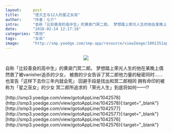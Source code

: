 ```yaml
---
layout:     post
title:      "怪灭王与12人的星之女巫"
author:     "作者：七介"
intro:      "自称「比较善良的高中生」的黄泉门冥二郎。 梦想踏上荣光人生的他在某晚上偶然救了被vanisher追杀的少女， 被救的少女告诉了冥二郎他力量的秘密同时…… 也宣告「这样下去你三年内就会死」 回避手段是找出和冥二郎相同 拥有命印的被称为「星之巫女」的少女 冥二郎所追求的「荣光人生」到底将如何——!?"
date:       "2018-02-14 12:17:16"
categories: "其他"
tags:       "女巫"
image:      "http://smp.yoedge.com/smp-app/resource/viewImage/1001351appline.png"
---
```

<div style="text-align: center">
<p><img src="http://smp.yoedge.com/smp-app/resource/viewImage/1001351appline.png"/></p>
</div>
<p class="post-meta">
<span>自称「比较善良的高中生」的黄泉门冥二郎。 梦想踏上荣光人生的他在某晚上偶然救了被vanisher追杀的少女， 被救的少女告诉了冥二郎他力量的秘密同时…… 也宣告「这样下去你三年内就会死」 回避手段是找出和冥二郎相同 拥有命印的被称为「星之巫女」的少女 冥二郎所追求的「荣光人生」到底将如何——!?</span>
</p>
[http://smp3.yoedge.com/view/gotoAppLine/1042578](http://smp3.yoedge.com/view/gotoAppLine/1042578){:target="_blank"}
[http://smp3.yoedge.com/view/gotoAppLine/1042577](http://smp3.yoedge.com/view/gotoAppLine/1042577){:target="_blank"}
[http://smp3.yoedge.com/view/gotoAppLine/1042576](http://smp3.yoedge.com/view/gotoAppLine/1042576){:target="_blank"}



